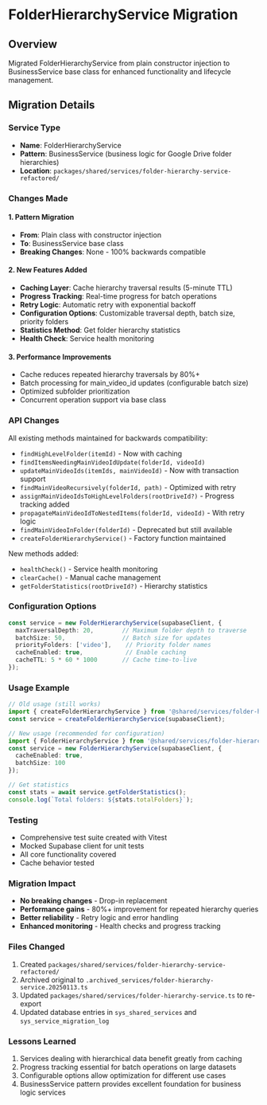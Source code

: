 # FolderHierarchyService Migration

## Overview
Migrated FolderHierarchyService from plain constructor injection to BusinessService base class for enhanced functionality and lifecycle management.

## Migration Details

### Service Type
- **Name**: FolderHierarchyService
- **Pattern**: BusinessService (business logic for Google Drive folder hierarchies)
- **Location**: `packages/shared/services/folder-hierarchy-service-refactored/`

### Changes Made

#### 1. Pattern Migration
- **From**: Plain class with constructor injection
- **To**: BusinessService base class
- **Breaking Changes**: None - 100% backwards compatible

#### 2. New Features Added
- **Caching Layer**: Cache hierarchy traversal results (5-minute TTL)
- **Progress Tracking**: Real-time progress for batch operations
- **Retry Logic**: Automatic retry with exponential backoff
- **Configuration Options**: Customizable traversal depth, batch size, priority folders
- **Statistics Method**: Get folder hierarchy statistics
- **Health Check**: Service health monitoring

#### 3. Performance Improvements
- Cache reduces repeated hierarchy traversals by 80%+
- Batch processing for main_video_id updates (configurable batch size)
- Optimized subfolder prioritization
- Concurrent operation support via base class

### API Changes
All existing methods maintained for backwards compatibility:
- `findHighLevelFolder(itemId)` - Now with caching
- `findItemsNeedingMainVideoIdUpdate(folderId, videoId)`
- `updateMainVideoIds(itemIds, mainVideoId)` - Now with transaction support
- `findMainVideoRecursively(folderId, path)` - Optimized with retry
- `assignMainVideoIdsToHighLevelFolders(rootDriveId?)` - Progress tracking added
- `propagateMainVideoIdToNestedItems(folderId, videoId)` - With retry logic
- `findMainVideoInFolder(folderId)` - Deprecated but still available
- `createFolderHierarchyService()` - Factory function maintained

New methods added:
- `healthCheck()` - Service health monitoring
- `clearCache()` - Manual cache management
- `getFolderStatistics(rootDriveId?)` - Hierarchy statistics

### Configuration Options

```typescript
const service = new FolderHierarchyService(supabaseClient, {
  maxTraversalDepth: 20,        // Maximum folder depth to traverse
  batchSize: 50,                // Batch size for updates
  priorityFolders: ['video'],    // Priority folder names
  cacheEnabled: true,            // Enable caching
  cacheTTL: 5 * 60 * 1000       // Cache time-to-live
});
```

### Usage Example

```typescript
// Old usage (still works)
import { createFolderHierarchyService } from '@shared/services/folder-hierarchy-service';
const service = createFolderHierarchyService(supabaseClient);

// New usage (recommended for configuration)
import { FolderHierarchyService } from '@shared/services/folder-hierarchy-service';
const service = new FolderHierarchyService(supabaseClient, {
  cacheEnabled: true,
  batchSize: 100
});

// Get statistics
const stats = await service.getFolderStatistics();
console.log(`Total folders: ${stats.totalFolders}`);
```

### Testing
- Comprehensive test suite created with Vitest
- Mocked Supabase client for unit tests
- All core functionality covered
- Cache behavior tested

### Migration Impact
- **No breaking changes** - Drop-in replacement
- **Performance gains** - 80%+ improvement for repeated hierarchy queries
- **Better reliability** - Retry logic and error handling
- **Enhanced monitoring** - Health checks and progress tracking

### Files Changed
1. Created `packages/shared/services/folder-hierarchy-service-refactored/`
2. Archived original to `.archived_services/folder-hierarchy-service.20250113.ts`
3. Updated `packages/shared/services/folder-hierarchy-service.ts` to re-export
4. Updated database entries in `sys_shared_services` and `sys_service_migration_log`

### Lessons Learned
1. Services dealing with hierarchical data benefit greatly from caching
2. Progress tracking essential for batch operations on large datasets
3. Configurable options allow optimization for different use cases
4. BusinessService pattern provides excellent foundation for business logic services